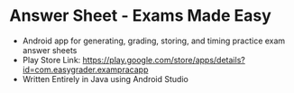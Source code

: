 # Answer Sheet - Exams Made Easy
- Android app for generating, grading, storing, and timing practice exam answer sheets
- Play Store Link: https://play.google.com/store/apps/details?id=com.easygrader.exampracapp
- Written Entirely in Java using Android Studio

